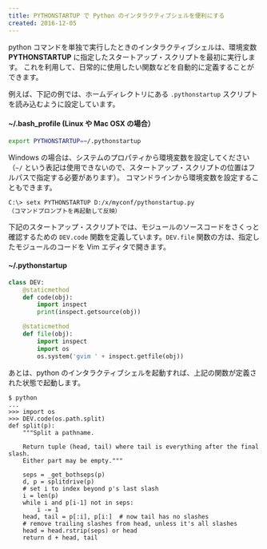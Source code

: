 ```yaml
---
title: PYTHONSTARTUP で Python のインタラクティブシェルを便利にする
created: 2016-12-05
---
```


python コマンドを単独で実行したときのインタラクティブシェルは、環境変数 **PYTHONSTARTUP** に指定したスタートアップ・スクリプトを最初に実行します。
これを利用して、日常的に使用したい関数などを自動的に定義することができます。

例えば、下記の例では、ホームディレクトリにある `.pythonstartup` スクリプトを読み込むように設定しています。

#### ~/.bash_profile (Linux や Mac OSX の場合）

```bash
export PYTHONSTARTUP=~/.pythonstartup
```

Windows の場合は、システムのプロパティから環境変数を設定してください（`~/` という表記は使用できないので、スタートアップ・スクリプトの位置はフルパスで指定する必要があります）。
コマンドラインから環境変数を設定することもできます。

```
C:\> setx PYTHONSTARTUP D:/x/myconf/pythonstartup.py
（コマンドプロンプトを再起動して反映）
```

下記のスタートアップ・スクリプトでは、モジュールのソースコードをさくっと確認するための `DEV.code` 関数を定義しています。`DEV.file` 関数の方は、指定したモジュールのコードを Vim エディタで開きます。

#### ~/.pythonstartup

```python
class DEV:
    @staticmethod
    def code(obj):
        import inspect
        print(inspect.getsource(obj))

    @staticmethod
    def file(obj):
        import inspect
        import os
        os.system('gvim ' + inspect.getfile(obj))
```

あとは、python のインタラクティブシェルを起動すれば、上記の関数が定義された状態で起動します。

```
$ python
...
>>> import os
>>> DEV.code(os.path.split)
def split(p):
    """Split a pathname.

    Return tuple (head, tail) where tail is everything after the final slash.
    Either part may be empty."""

    seps = _get_bothseps(p)
    d, p = splitdrive(p)
    # set i to index beyond p's last slash
    i = len(p)
    while i and p[i-1] not in seps:
        i -= 1
    head, tail = p[:i], p[i:]  # now tail has no slashes
    # remove trailing slashes from head, unless it's all slashes
    head = head.rstrip(seps) or head
    return d + head, tail
```

